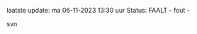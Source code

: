 laatste update: 
ma 06-11-2023 13:30   uur 
Status: FAALT - fout - 
<div class="service R">svn</div>